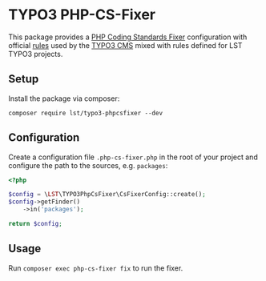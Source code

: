 # TYPO3 PHP-CS-Fixer

This package provides a [PHP Coding Standards Fixer](https://cs.symfony.com/) configuration with official [rules](https://git.typo3.org/typo3/typo3/-/blob/main/Build/php-cs-fixer/config.php) used by the [TYPO3 CMS](https://www.typo3.org) mixed with rules defined for LST TYPO3 projects.

## Setup

Install the package via composer:
```shell
composer require lst/typo3-phpcsfixer --dev
```

## Configuration

Create a configuration file `.php-cs-fixer.php` in the root of your project and configure the path to the sources, e.g. `packages`:

```php
<?php

$config = \LST\TYPO3PhpCsFixer\CsFixerConfig::create();
$config->getFinder()
    ->in('packages');

return $config;
```

## Usage

Run `composer exec php-cs-fixer fix` to run the fixer.
